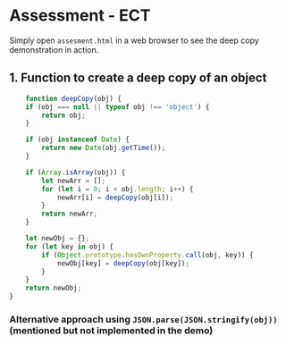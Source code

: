 # Assessment - ECT

Simply open `assesment.html` in a web browser to see the deep copy demonstration in action.
## 1. Function to create a deep copy of an object

```javascript
    function deepCopy(obj) {
    if (obj === null || typeof obj !== 'object') {
        return obj;
    }

    if (obj instanceof Date) {
        return new Date(obj.getTime());
    }

    if (Array.isArray(obj)) {
        let newArr = [];
        for (let i = 0; i < obj.length; i++) {
            newArr[i] = deepCopy(obj[i]);
        }
        return newArr;
    }

    let newObj = {};
    for (let key in obj) {
        if (Object.prototype.hasOwnProperty.call(obj, key)) {
            newObj[key] = deepCopy(obj[key]);
        }
    }
    return newObj;
}
```
### Alternative approach using `JSON.parse(JSON.stringify(obj))` (mentioned but not implemented in the demo)


